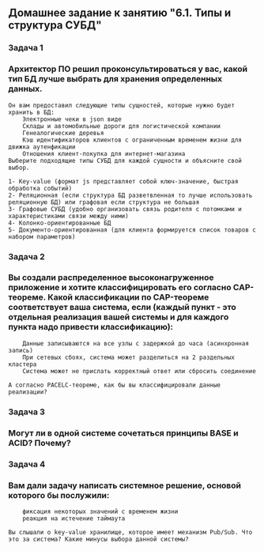 ## Домашнее задание к занятию "6.1. Типы и структура СУБД"

### Задача 1
### Архитектор ПО решил проконсультироваться у вас, какой тип БД лучше выбрать для хранения определенных данных.
```
Он вам предоставил следующие типы сущностей, которые нужно будет хранить в БД:
    Электронные чеки в json виде
    Склады и автомобильные дороги для логистической компании
    Генеалогические деревья
    Кэш идентификаторов клиентов с ограниченным временем жизни для движка аутенфикации
    Отношения клиент-покупка для интернет-магазина
Выберите подходящие типы СУБД для каждой сущности и объясните свой выбор.
```
```
1- Key-value (формат js представляет собой ключ-значение, быстрая обработка событий)
2- Реляционная (если структура БД разветвленная то лучше использовать реляционную БД) или графовая если структура не большая
3- Графовые СУБД (удобно организовать связь родителя с потомками и характеристиками связи между ними)
4- Колонко-ориентированные БД  
5- Документо-ориентированная (для клиента формируется список товаров с набором параметров)
```
### Задача 2
### Вы создали распределенное высоконагруженное приложение и хотите классифицировать его согласно CAP-теореме. Какой классификации по CAP-теореме соответствует ваша система, если     (каждый пункт - это отдельная реализация вашей системы и для каждого пункта надо привести классификацию):
````
    Данные записываются на все узлы с задержкой до часа (асинхронная запись)
    При сетевых сбоях, система может разделиться на 2 раздельных кластера
    Система может не прислать корректный ответ или сбросить соединение

А согласно PACELC-теореме, как бы вы классифицировали данные реализации?
````
### Задача 3
### Могут ли в одной системе сочетаться принципы BASE и ACID? Почему?

### Задача 4
### Вам дали задачу написать системное решение, основой которого бы послужили:
````
    фиксация некоторых значений с временем жизни
    реакция на истечение таймаута

Вы слышали о key-value хранилище, которое имеет механизм Pub/Sub. Что это за система? Какие минусы выбора данной системы?
````
